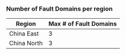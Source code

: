 <!-- need to be verified -->

### Number of Fault Domains per region

| Region              | Max # of Fault Domains  |
|---------------------|-------------------------|
| China East             | 3                       |
| China North             | 3                       |